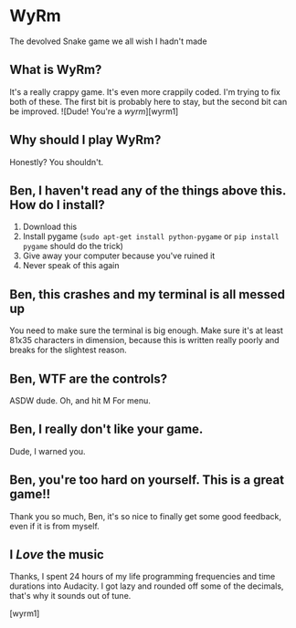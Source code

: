 # WyRm
The devolved Snake game we all wish I hadn't made

## What is WyRm?
It's a really crappy game. It's even more crappily coded. I'm trying to fix both
of these. The first bit is probably here to stay, but the second bit can be
improved.
![Dude! You're a *wyrm*][wyrm1]
## Why should I play WyRm?
Honestly? You shouldn't.

## Ben, I haven't read any of the things above this. How do I install?
1. Download this
2. Install pygame (`sudo apt-get install python-pygame` or `pip install pygame`
   should do the trick)
3. Give away your computer because you've ruined it
4. Never speak of this again

## Ben, this crashes and my terminal is all messed up
You need to make sure the terminal is big enough. Make sure it's at least 81x35
characters in dimension, because this is written really poorly and breaks for
the slightest reason.

## Ben, WTF are the controls?
ASDW dude. Oh, and hit M For menu.

## Ben, I really don't like your game.
Dude, I warned you.

## Ben, you're too hard on yourself. This is a great game!!
Thank you so much, Ben, it's so nice to finally get some good feedback, even if
it is from myself.

## I *Love* the music
Thanks, I spent 24 hours of my life programming frequencies and time durations
into Audacity. I got lazy and rounded off some of the decimals, that's why it
sounds out of tune.

[wyrm1]
